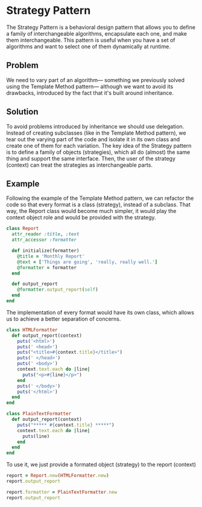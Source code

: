 # Strategy Pattern

The Strategy Pattern is a behavioral design pattern that allows you to define a family of interchangeable algorithms, encapsulate each one, and make them interchangeable. This pattern is useful when you have a set of algorithms and want to select one of them dynamically at runtime.

## Problem
We need to vary part of an algorithm— something we previously solved using the Template Method pattern— although we want to avoid its drawbacks, introduced by the fact that it's built around inheritance.

## Solution
To avoid problems introduced by inheritance we should use delegation. Instead of creating subclasses (like in the Template Method pattern), we tear out the varying part of the code and isolate it in its own class and create one of them for each variation. The key idea of the Strategy pattern is to define a family of objects (strategies), which all do (almost) the same thing and support the same interface. Then, the user of the strategy (context) can treat the strategies as interchangeable parts.

## Example
Following the example of the Template Method pattern, we can refactor the code so that every format is a class (strategy), instead of a subclass. That way, the Report class would become much simpler, it would play the context object role and would be provided with the strategy.

```ruby
class Report
  attr_reader :title, :text
  attr_accessor :formatter

  def initialize(formatter)
    @title = 'Monthly Report'
    @text = ['Things are going', 'really, really well.']
    @formatter = formatter
  end

  def output_report
    @formatter.output_report(self)
  end
end
```

The implementation of every format would have its own class, which allows us to achieve a better separation of concerns.

```ruby
class HTMLFormatter
  def output_report(context)
    puts('<html>')
    puts(' <head>')
    puts("<title>#{context.title}</title>")
    puts(' </head>')
    puts(' <body>')
    context.text.each do |line|
      puts("<p>#{line}</p>")
    end
    puts(' </body>')
    puts('</html>')
  end
end

class PlainTextFormatter
  def output_report(context)
    puts("***** #{context.title} *****")
    context.text.each do |line|
      puts(line)
    end
  end
end
```

To use it, we just provide a formated object (strategy) to the report (context)

```ruby
report = Report.new(HTMLFormatter.new)
report.output_report

report.formatter = PlainTextFormatter.new
report.output_report
```
